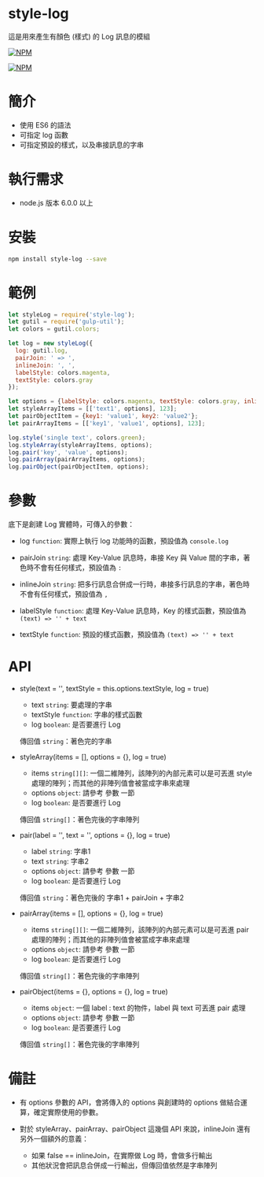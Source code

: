 # style-log
這是用來產生有顏色 (樣式) 的 Log 訊息的模組

[![NPM](https://nodei.co/npm/style-log.png?downloads=true&downloadRank=true&stars=true)](https://nodei.co/npm/style-log/)

[![NPM](https://nodei.co/npm-dl/style-log.png)](https://nodei.co/npm/style-log/)

# 簡介
- 使用 ES6 的語法
- 可指定 log 函數
- 可指定預設的樣式，以及串接訊息的字串

# 執行需求
- node.js 版本 6.0.0 以上

# 安裝
```sh
npm install style-log --save
```

# 範例

```js
let styleLog = require('style-log');
let gutil = require('gulp-util');
let colors = gutil.colors;

let log = new styleLog({
  log: gutil.log,
  pairJoin: ' => ',
  inlineJoin: ', ',
  labelStyle: colors.magenta,
  textStyle: colors.gray
});

let options = {labelStyle: colors.magenta, textStyle: colors.gray, inlineJoin: false};
let styleArrayItems = [['text1', options], 123];
let pairObjectItem = {key1: 'value1', key2: 'value2'};
let pairArrayItems = [['key1', 'value1', options], 123];

log.style('single text', colors.green);
log.styleArray(styleArrayItems, options);
log.pair('key', 'value', options);
log.pairArray(pairArrayItems, options);
log.pairObject(pairObjectItem, options);

```

# 參數
底下是創建 Log 實體時，可傳入的參數：

- log ```function```: 實際上執行 log 功能時的函數，預設值為 ```console.log```

- pairJoin ```string```: 處理 Key-Value 訊息時，串接 Key 與 Value 間的字串，著色時不會有任何樣式，預設值為 ```: ```

- inlineJoin ```string```: 把多行訊息合併成一行時，串接多行訊息的字串，著色時不會有任何樣式，預設值為 ```, ```

- labelStyle ```function```: 處理 Key-Value 訊息時，Key 的樣式函數，預設值為 ``` (text) => '' + text ```

- textStyle ```function```: 預設的樣式函數，預設值為 ``` (text) => '' + text ```

# API

- style(text = '', textStyle = this.options.textStyle, log = true)

  - text ```string```: 要處理的字串
  - textStyle ```function```: 字串的樣式函數
  - log ```boolean```: 是否要進行 Log

  傳回值 ```string```：著色完的字串

- styleArray(items = [], options = {}, log = true)

  - items ```string[][]```: 一個二維陣列，該陣列的內部元素可以是可丟進 style 處理的陣列；而其他的非陣列值會被當成字串來處理
  - options ```object```: 請參考 參數 一節
  - log ```boolean```: 是否要進行 Log

  傳回值 ```string[]```：著色完後的字串陣列

- pair(label = '', text = '', options = {}, log = true)

  - label ```string```: 字串1
  - text ```string```: 字串2
  - options ```object```: 請參考 參數 一節
  - log ```boolean```: 是否要進行 Log

  傳回值 ```string```：著色完後的 字串1 + pairJoin + 字串2

- pairArray(items = [], options = {}, log = true)

  - items ```string[][]```: 一個二維陣列，該陣列的內部元素可以是可丟進 pair 處理的陣列；而其他的非陣列值會被當成字串來處理
  - options ```object```: 請參考 參數 一節
  - log ```boolean```: 是否要進行 Log

  傳回值 ```string[]```：著色完後的字串陣列

- pairObject(items = {}, options = {}, log = true)

  - items ```object```: 一個 label : text 的物件，label 與 text 可丟進 pair 處理
  - options ```object```: 請參考 參數 一節
  - log ```boolean```: 是否要進行 Log

  傳回值 ```string[]```：著色完後的字串陣列

# 備註

- 有 options 參數的 API，會將傳入的 options 與創建時的 options 做結合運算，確定實際使用的參數。
- 對於 styleArray、pairArray、pairObject 這幾個 API 來說，inlineJoin 還有另外一個額外的意義：

  - 如果 false == inlineJoin，在實際做 Log 時，會做多行輸出
  - 其他狀況會把訊息合併成一行輸出，但傳回值依然是字串陣列

